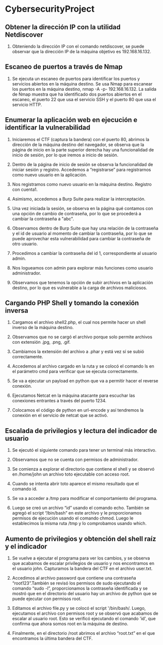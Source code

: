 # CybersecurityProject

## Obtener la dirección IP con la utilidad Netdiscover
1. Obteniendo la dirección IP con el comando netdiscover, se puede observar que la dirección IP de la máquina objetivo es 192.168.16.132.

## Escaneo de puertos a través de Nmap
1. Se ejecuta un escaneo de puertos para identificar los puertos y servicios abiertos en la máquina destino. Se usa Nmap para escanear los puertos en la máquina destino, nmap -A -p- 192.168.16.132. La salida de Nmap muestra que ha identificado dos puertos abiertos en el escaneo, el puerto 22 que usa el servicio SSH y el puerto 80 que usa el servicio HTTP.

## Enumerar la aplicación web en ejecución e identificar la vulnerabilidad
1. Iniciaremos el CTF (captura la bandera) con el puerto 80, abrimos la dirección de la máquina destino del navegador, se observa que la página de inicio en la parte superior derecha hay una funcionalidad de inicio de sesión, por lo que iremos a inicio de sesión.

2. Dentro de la página de inicio de sesión se observa la funcionalidad de iniciar sesión y registro. Accedemos a “registrarse” para registrarnos como nuevo usuario en la aplicación.

3. Nos registramos como nuevo usuario en la máquina destino. Registro con cuenta1.

4. Asimismo, accedemos a Burp Suite para realizar la interceptación.

5. Una vez iniciada la sesión, se observa en la página qué contamos con una opción de cambio de contraseña, por lo que se procederá a cambiar la contraseña a "abc".

6. Observamos dentro de Burp Suite que hay una relación de la contraseña y el id de usuario al momento de cambiar la contraseña, por lo que se puede aprovechar esta vulnerabilidad para cambiar la contraseña de otro usuario.

7. Procedimos a cambiar la contraseña del  id 1, correspondiente al usuario admin.

8. Nos logueamos con admin para explorar más funciones como usuario administrador.

9. Observamos que tenemos la opción de subir archivos en la aplicación destino, por lo que es vulnerable a la carga de archivos maliciosos.

## Cargando PHP Shell y tomando la conexión inversa
1. Cargamos el archivo shell2.php, el cual nos permite hacer un shell inverso de la máquina destino.

2. Observamos que no se cargó el archivo porque solo permite archivos con extensión .jpg, .png, .gif.

3. Cambiamos la extensión del archivo a .phar y está vez sí se subió correctamente.

4. Accedemos al archivo cargado en la ruta y se colocó el comando ls en el parámetro cmd para verificar que se ejecuta correctamente.

5. Se va a ejecutar un payload en python que va a permitir hacer el reverse conexión.

6. Ejecutamos Netcat en la máquina atacante para escuchar las conexiones entrantes a través del puerto 1234.

7. Colocamos el código de python en url-encode y así tendremos la conexión en el servicio de netcat que se activó.

## Escalada de privilegios y lectura del indicador de usuario
1. Se ejecutó el siguiente comando para tener un terminal más interactivo.

2. Observamos que no se cuenta con permisos de administrador.

3. Se comienza a explorar el directorio que contiene el shell y se observó en /home/john un archivo toto ejecutable con acceso root.

4. Cuando se intenta abrir toto aparece el mismo resultado que el comando id.

5. Se va a acceder a /tmp para modificar el comportamiento del programa. 

6. Luego se creó un archivo “id” usando el comando echo.  También se agregó el script “/bin/bash” en este archivo y le proporcionamos permisos de ejecución usando el comando chmod. Luego le establecimos la misma ruta /tmp y lo comprobamos usando which.

## Aumento de privilegios y obtención del shell raíz y el indicador
1. Se vuelve a ejecutar el programa para ver los cambios, y se observa que acabamos de escalar privilegios de usuario y nos encontramos en el usuario john. Capturamos la bandera del CTF en el archivo user.txt.

2. Accedimos al archivo password que contiene una contraseña “root123”.También se revisó los permisos de sudo ejecutando el comando “sudo -l”, proporcionamos la contraseña identificada y se mostró que en el directorio del usuario hay un archivo de python que se puede ejecutar con permisos root.

3. Editamos el archivo file.py y se colocó el script '/bin/bash/. Luego, ejecutamos el archivo con permisos root y se observó que acabamos de escalar al usuario root. Esto se verificó ejecutando el comando 'id', que confirma que ahora somos root en la máquina de destino.

4. Finalmente, en el directorio /root abrimos el archivo “root.txt” en el que encontramos la última bandera del CTF.
